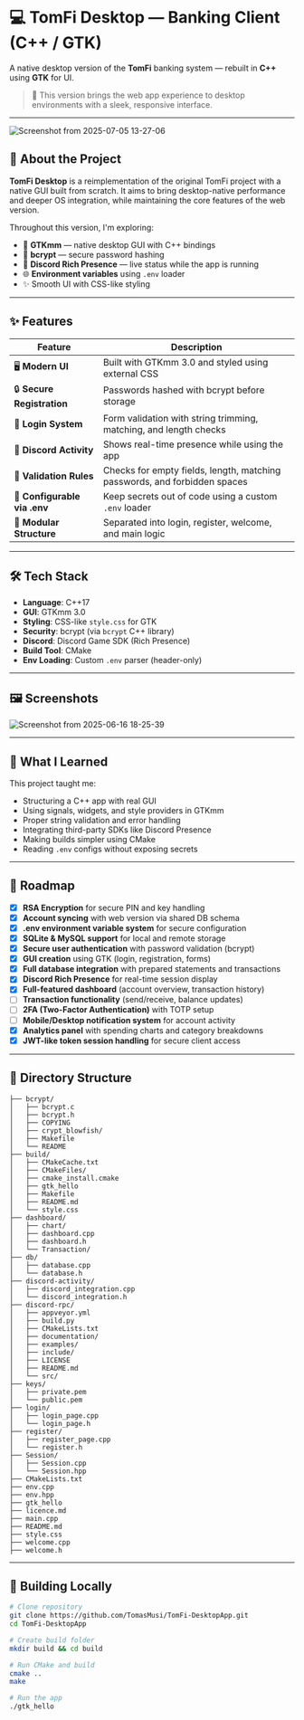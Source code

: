 # 💻 TomFi Desktop — Banking Client (C++ / GTK)

A native desktop version of the **TomFi** banking system — rebuilt in **C++** using **GTK** for UI.

> 🎯 This version brings the web app experience to desktop environments with a sleek, responsive interface.

---

![Screenshot from 2025-07-05 13-27-06](https://github.com/user-attachments/assets/c0baa42a-e0b8-4cb9-a9ef-6151c2dd2921)


## 🧩 About the Project

**TomFi Desktop** is a reimplementation of the original TomFi project with a native GUI built from scratch. It aims to bring desktop-native performance and deeper OS integration, while maintaining the core features of the web version.

Throughout this version, I'm exploring:

- 🧱 **GTKmm** — native desktop GUI with C++ bindings
- 🔐 **bcrypt** — secure password hashing
- 💬 **Discord Rich Presence** — live status while the app is running
- 🌐 **Environment variables** using `.env` loader
- ✨ Smooth UI with CSS-like styling

---

## ✨ Features

| Feature                     | Description                                                                 |
|----------------------------|-----------------------------------------------------------------------------|
| 🖥️ **Modern UI**            | Built with GTKmm 3.0 and styled using external CSS                         |
| 🔒 **Secure Registration**  | Passwords hashed with bcrypt before storage                                |
| 👤 **Login System**         | Form validation with string trimming, matching, and length checks          |
| 📱 **Discord Activity**     | Shows real-time presence while using the app                               |
| 🔐 **Validation Rules**     | Checks for empty fields, length, matching passwords, and forbidden spaces |
| 🔧 **Configurable via .env**| Keep secrets out of code using a custom `.env` loader                      |
| 🧪 **Modular Structure**    | Separated into login, register, welcome, and main logic                    |

---

## 🛠 Tech Stack

- **Language**: C++17
- **GUI**: GTKmm 3.0
- **Styling**: CSS-like `style.css` for GTK
- **Security**: bcrypt (via `bcrypt` C++ library)
- **Discord**: Discord Game SDK (Rich Presence)
- **Build Tool**: CMake
- **Env Loading**: Custom `.env` parser (header-only)

---

## 🖼️ Screenshots

![Screenshot from 2025-06-16 18-25-39](https://github.com/user-attachments/assets/96399ebb-4b91-4484-875f-d8c6919972c0)


---

## 🧠 What I Learned

This project taught me:

- Structuring a C++ app with real GUI
- Using signals, widgets, and style providers in GTKmm
- Proper string validation and error handling
- Integrating third-party SDKs like Discord Presence
- Making builds simpler using CMake
- Reading `.env` configs without exposing secrets

---

## 📌 Roadmap

- [x] **RSA Encryption** for secure PIN and key handling 
- [x] **Account syncing** with web version via shared DB schema 
- [x] **.env environment variable system** for secure configuration 
- [x] **SQLite & MySQL support** for local and remote storage 
- [x] **Secure user authentication** with password validation (bcrypt) 
- [x] **GUI creation** using GTK (login, registration, forms) 
- [x] **Full database integration** with prepared statements and transactions 
- [x] **Discord Rich Presence** for real-time session display 
- [X] **Full-featured dashboard** (account overview, transaction history) 
- [ ] **Transaction functionality** (send/receive, balance updates) 
- [ ] **2FA (Two-Factor Authentication)** with TOTP setup 
- [ ] **Mobile/Desktop notification system** for account activity 
- [X] **Analytics panel** with spending charts and category breakdowns 
- [X] **JWT-like token session handling** for secure client access 
---

## 📁 Directory Structure

```
├── bcrypt/
│   ├── bcrypt.c
│   ├── bcrypt.h
│   ├── COPYING
│   ├── crypt_blowfish/
│   ├── Makefile
│   └── README
├── build/
│   ├── CMakeCache.txt
│   ├── CMakeFiles/
│   ├── cmake_install.cmake
│   ├── gtk_hello
│   ├── Makefile
│   ├── README.md
│   └── style.css
├── dashboard/
│   ├── chart/
│   ├── dashboard.cpp
│   ├── dashboard.h
│   └── Transaction/
├── db/
│   ├── database.cpp
│   └── database.h
├── discord-activity/
│   ├── discord_integration.cpp
│   └── discord_integration.h
├── discord-rpc/
│   ├── appveyor.yml
│   ├── build.py
│   ├── CMakeLists.txt
│   ├── documentation/
│   ├── examples/
│   ├── include/
│   ├── LICENSE
│   ├── README.md
│   └── src/
├── keys/
│   ├── private.pem
│   └── public.pem
├── login/
│   ├── login_page.cpp
│   └── login_page.h
├── register/
│   ├── register_page.cpp
│   └── register.h
├── Session/
│   ├── Session.cpp
│   └── Session.hpp
├── CMakeLists.txt
├── env.cpp
├── env.hpp
├── gtk_hello
├── licence.md
├── main.cpp
├── README.md
├── style.css
├── welcome.cpp
├── welcome.h
```


---

## 🚀 Building Locally

```bash
# Clone repository
git clone https://github.com/TomasMusi/TomFi-DesktopApp.git
cd TomFi-DesktopApp

# Create build folder
mkdir build && cd build

# Run CMake and build
cmake ..
make

# Run the app
./gtk_hello
